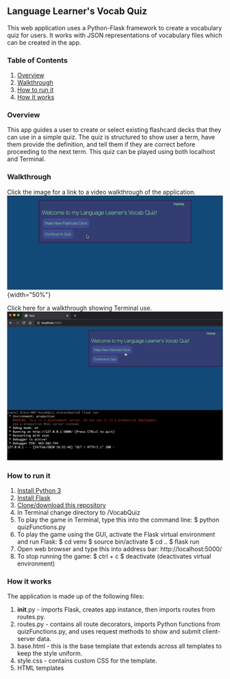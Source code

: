 Language Learner's Vocab Quiz
--------------------------
This web application uses a Python-Flask framework to create a vocabulary quiz for users. It works with JSON representations of vocabulary files which can be created in the app.

### Table of Contents
1. [Overview](#overview)
2. [Walkthrough](#walkthrough)
3. [How to run it](#howtorunit)
4. [How it works](#howitworks)

### Overview <a name="overview"></a>

This app guides a user to create or select existing flashcard decks that they can use in a simple quiz. The quiz is structured to show user a term, have them provide the definition, and tell them if they are correct before proceeding to the next term. This quiz can be played using both localhost and Terminal.

### Walkthrough <a name="walkthrough"></a>

Click the image for a link to a video walkthrough of the application.
[![walkthrough](Walkthroughimage.png)](https://vimeo.com/393507157s=200){width="50%"}

Click here for a walkthrough showing Terminal use.
[![terminal walkthrough](WalkthroughTerminalimage.png)](https://vimeo.com/393508434 "Walkthrough with Terminal")


### How to run it <a name="howtorunit"></a>

1) [Install Python 3](https://www.python.org/downloads/)
2) [Install Flask](https://flask.palletsprojects.com/en/1.1.x/installation/#install-flask)
3) [Clone/download this repository](https://help.github.com/en/github/creating-cloning-and-archiving-repositories/cloning-a-repository)
4) In Terminal change directory to /VocabQuiz
5) To play the game in Terminal, type this into the command line:
   $ python quizFunctions.py
6) To play the game using the GUI, activate the Flask virtual environment and run Flask:
   $ cd venv
   $ source bin/activate
   $ cd ..
   $ flask run
7) Open web browser and type this into address bar: http://localhost:5000/
8) To stop running the game:
   $ ctrl + c
   $ deactivate (deactivates virtual environment)

### How it works <a name="howitworks"></a>

The application is made up of the following files:

1) __init__.py - imports Flask, creates app instance, then imports routes from routes.py.
2) routes.py - contains all route decorators, imports Python functions from quizFunctions.py, and uses request methods to show and submit client-server data.
3) base.html - this is the base template that extends across all templates to keep the style uniform.
4) style.css - contains custom CSS for the template.
5) HTML templates
